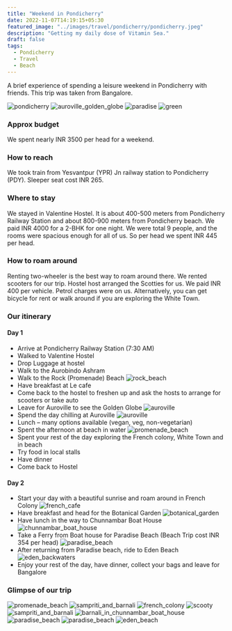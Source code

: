 ```yaml
---
title: "Weekend in Pondicherry"
date: 2022-11-07T14:19:15+05:30
featured_image: "../images/travel/pondicherry/pondicherry.jpeg"
description: "Getting my daily dose of Vitamin Sea."
draft: false
tags: 
  - Pondicherry
  - Travel
  - Beach
---
```


A brief experience of spending a leisure weekend in Pondicherry with friends. This trip was taken from Bangalore.

![pondicherry](../images/travel/pondicherry/pondicherry.jpeg)
![auroville_golden_globe](../images/travel/pondicherry/auroville_golden_globe.jpeg)
![paradise](../images/travel/pondicherry/paradise_island.jpg)
![green](../images/travel/pondicherry/green_shade.jpg)


### Approx budget 

We spent nearly INR 3500 per head for a weekend.


### How to reach

We took train from Yesvantpur (YPR) Jn railway station to Pondicherry (PDY). 
Sleeper seat cost INR 265.


### Where to stay

We stayed in Valentine Hostel. It is about 400-500 meters from Pondicherry Railway Station and about 800-900 meters from Pondicherry beach. We paid INR 4000 for a 2-BHK for one night. We were total 9 people, and the rooms were spacious enough for all of us. So per head we spent INR 445 per head.


### How to roam around

Renting two-wheeler is the best way to roam around there. We rented scooters for our trip. Hostel host arranged the Scotties for us. We paid INR 400 per vehicle. Petrol charges were on us.
Alternatively, you can get bicycle for rent or walk around if you are exploring the White Town.


### Our itinerary

#### Day 1

  - Arrive at Pondicherry Railway Station (7:30 AM)
  - Walked to Valentine Hostel
  - Drop Luggage at hostel
  - Walk to the Aurobindo Ashram
  - Walk to the Rock (Promenade) Beach
    ![rock_beach](../images/travel/pondicherry/rock_beach.jpg)
  - Have breakfast at Le cafe
  - Come back to the hostel to freshen up and ask the hosts to arrange for scooters or take auto
  - Leave for Auroville to see the Golden Globe
    ![auroville](../images/travel/pondicherry/auroville_globe.jpg)
  - Spend the day chilling at Auroville
    ![auroville](../images/travel/pondicherry/auroville.jpg)
  - Lunch – many options available (vegan, veg, non-vegetarian)
  - Spent the afternoon at beach in water
    ![promenade_beach](../images/travel/pondicherry/group_in_promenade_beach.jpg)
  - Spent your rest of the day exploring the French colony, White Town and in beach
  - Try food in local stalls
  - Have dinner
  - Come back to Hostel

#### Day 2

  - Start your day with a beautiful sunrise and roam around in French Colony
    ![french_cafe](../images/travel/pondicherry/french_cafe.jpg)
  - Have breakfast and head for the Botanical Garden
    ![botanical_garden](../images/travel/pondicherry/botanical_garden.jpg)
  - Have lunch in the way to Chunnambar Boat House
   ![chunnambar_boat_house](../images/travel/pondicherry/boat_house.jpg)
  - Take a Ferry from Boat house for Paradise Beach (Beach Trip cost INR 354 per head)
    ![paradise_beach](../images/travel/pondicherry/paradise_beach.jpg)
  - After returning from Paradise beach, ride to Eden Beach
    ![eden_backwaters](../images/travel/pondicherry/eden_backwaters.jpg)
  - Enjoy your rest of the day, have dinner, collect your bags and leave for Bangalore


### Glimpse of our trip

![promenade_beach](../images/travel/pondicherry/group_pic.jpg)
![sampriti_and_barnali](../images/travel/pondicherry/sampriti_and_barnali.jpg)
![french_colony](../images/travel/pondicherry/french_colony.jpg)
![scooty](../images/travel/pondicherry/scooty.jpg)
![sampriti_and_barnali](../images/travel/pondicherry/sampriti_and_barnali_in_botanical_garden.jpg)
![barnali_in_chunnambar_boat_house](../images/travel/pondicherry/chunnambar_boat.jpg)
![paradise_beach](../images/travel/pondicherry/paradise_beach_welcome.jpg)
![paradise_beach](../images/travel/pondicherry/group_in_paradise_beach.jpg)
![eden_beach](../images/travel/pondicherry/eden_beach.jpg)
